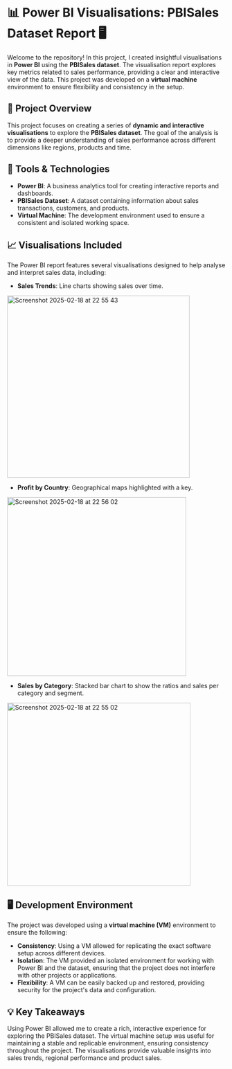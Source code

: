 # 📊 Power BI Visualisations: PBISales Dataset Report 🖥️

Welcome to the repository! In this project, I created insightful visualisations in **Power BI** using the **PBISales dataset**. The visualisation report explores key metrics related to sales performance, providing a clear and interactive view of the data. This project was developed on a **virtual machine** environment to ensure flexibility and consistency in the setup.

## 📝 Project Overview

This project focuses on creating a series of **dynamic and interactive visualisations** to explore the **PBISales dataset**. The goal of the analysis is to provide a deeper understanding of sales performance across different dimensions like regions, products and time.

## 🔧 Tools & Technologies

- **Power BI**: A business analytics tool for creating interactive reports and dashboards.
- **PBISales Dataset**: A dataset containing information about sales transactions, customers, and products.
- **Virtual Machine**: The development environment used to ensure a consistent and isolated working space.


## 📈 Visualisations Included

The Power BI report features several visualisations designed to help analyse and interpret sales data, including:

- **Sales Trends**: Line charts showing sales over time.

<img width="421" alt="Screenshot 2025-02-18 at 22 55 43" src="https://github.com/user-attachments/assets/71b8671c-7591-4a70-89cc-1e266b31b528" />


- **Profit by Country**: Geographical maps highlighted with a key.

<img width="413" alt="Screenshot 2025-02-18 at 22 56 02" src="https://github.com/user-attachments/assets/9488e23f-5c34-4a22-aca0-3372a1831d57" />

  
- **Sales by Category**: Stacked bar chart to show the ratios and sales per category and segment.

<img width="423" alt="Screenshot 2025-02-18 at 22 55 02" src="https://github.com/user-attachments/assets/b1579e35-639c-42d7-bc10-bfa6ee47e96b" />



## 🖥️ Development Environment

The project was developed using a **virtual machine (VM)** environment to ensure the following:

- **Consistency**: Using a VM allowed for replicating the exact software setup across different devices.
- **Isolation**: The VM provided an isolated environment for working with Power BI and the dataset, ensuring that the project does not interfere with other projects or applications.
- **Flexibility**: A VM can be easily backed up and restored, providing security for the project's data and configuration.


## 💡 Key Takeaways

Using Power BI allowed me to create a rich, interactive experience for exploring the PBISales dataset.
The virtual machine setup was useful for maintaining a stable and replicable environment, ensuring consistency throughout the project.
The visualisations provide valuable insights into sales trends, regional performance and product sales.
